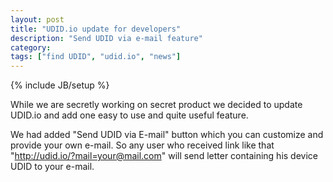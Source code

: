 ```yaml
---
layout: post
title: "UDID.io update for developers"
description: "Send UDID via e-mail feature"
category: 
tags: ["find UDID", "udid.io", "news"]
---
```

{% include JB/setup %}

While we are secretly working on secret product we decided to update UDID.io and add one easy to use and quite useful feature.

We had added "Send UDID via E-mail" button which you can customize and provide your own e-mail.
So any user who received link like that "http://udid.io/?mail=your@mail.com" will send letter containing his device UDID
to your e-mail.



